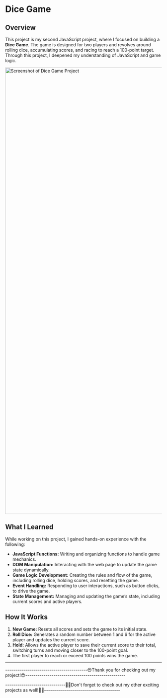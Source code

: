 <h1>Dice Game</h1>
<h2>Overview</h2>
<p>This project is my second JavaScript project, where I focused on building a <strong>Dice Game</strong>. The game is designed for two players and revolves around rolling dice, accumulating scores, and racing to reach a 100-point target. Through this project, I deepened my understanding of JavaScript and game logic.</p>

<img width="1437" alt="Screenshot of Dice Game Project" src="https://github.com/user-attachments/assets/28491272-c410-4bae-8f7c-fc47f73bf251" />

<h2>What I Learned</h2>
<p>While working on this project, I gained hands-on experience with the following:</p>
<ul>
    <li><strong>JavaScript Functions:</strong> Writing and organizing functions to handle game mechanics.</li>
    <li><strong>DOM Manipulation:</strong> Interacting with the web page to update the game state dynamically.</li>
    <li><strong>Game Logic Development:</strong> Creating the rules and flow of the game, including rolling dice, holding scores, and resetting the game.</li>
    <li><strong>Event Handling:</strong> Responding to user interactions, such as button clicks, to drive the game.</li>
    <li><strong>State Management:</strong> Managing and updating the game’s state, including current scores and active players.</li>
</ul>

<h2>How It Works</h2>
<ol>
    <li><strong>New Game:</strong> Resets all scores and sets the game to its initial state.</li>
    <li><strong>Roll Dice:</strong> Generates a random number between 1 and 6 for the active player and updates the current score.</li>
    <li><strong>Hold:</strong> Allows the active player to save their current score to their total, switching turns and moving closer to the 100-point goal.</li>
    <li>The first player to reach or exceed 100 points wins the game.</li>
</ol>

<hr />
<p>-----------------------------------------😍Thank you for checking out my project!😍--------------------------------------------------</p>
<p>------------------------------👍🏻Don't forget to check out my other exciting projects as well!👍🏻--------------------------------------</p>

